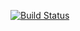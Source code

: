 [![Build Status](http://ec2-54-218-76-216.us-west-2.compute.amazonaws.com/buildStatus/icon?job=elastic-beanstalk-node)](http://ec2-54-218-76-216.us-west-2.compute.amazonaws.com/job/elastic-beanstalk-node)
